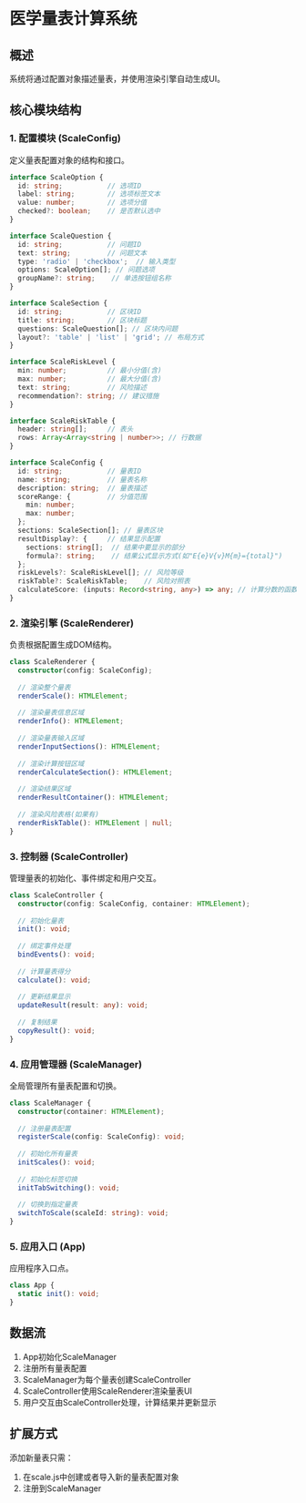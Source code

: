 # 医学量表计算系统

## 概述
系统将通过配置对象描述量表，并使用渲染引擎自动生成UI。

## 核心模块结构

### 1. 配置模块 (ScaleConfig)
定义量表配置对象的结构和接口。

```typescript
interface ScaleOption {
  id: string;           // 选项ID
  label: string;        // 选项标签文本
  value: number;        // 选项分值
  checked?: boolean;    // 是否默认选中
}

interface ScaleQuestion {
  id: string;           // 问题ID
  text: string;         // 问题文本
  type: 'radio' | 'checkbox';  // 输入类型
  options: ScaleOption[]; // 问题选项
  groupName?: string;    // 单选按钮组名称
}

interface ScaleSection {
  id: string;           // 区块ID
  title: string;        // 区块标题
  questions: ScaleQuestion[]; // 区块内问题
  layout?: 'table' | 'list' | 'grid'; // 布局方式
}

interface ScaleRiskLevel {
  min: number;          // 最小分值(含)
  max: number;          // 最大分值(含)
  text: string;         // 风险描述
  recommendation?: string; // 建议措施
}

interface ScaleRiskTable {
  header: string[];     // 表头
  rows: Array<Array<string | number>>; // 行数据
}

interface ScaleConfig {
  id: string;           // 量表ID
  name: string;         // 量表名称
  description: string;  // 量表描述
  scoreRange: {         // 分值范围
    min: number;
    max: number;
  };
  sections: ScaleSection[]; // 量表区块
  resultDisplay?: {     // 结果显示配置
    sections: string[];  // 结果中要显示的部分
    formula?: string;    // 结果公式显示方式(如"E{e}V{v}M{m}={total}")
  };
  riskLevels?: ScaleRiskLevel[]; // 风险等级
  riskTable?: ScaleRiskTable;    // 风险对照表
  calculateScore: (inputs: Record<string, any>) => any; // 计算分数的函数
}
```

### 2. 渲染引擎 (ScaleRenderer)
负责根据配置生成DOM结构。

```typescript
class ScaleRenderer {
  constructor(config: ScaleConfig);
  
  // 渲染整个量表
  renderScale(): HTMLElement;
  
  // 渲染量表信息区域
  renderInfo(): HTMLElement;
  
  // 渲染量表输入区域
  renderInputSections(): HTMLElement;
  
  // 渲染计算按钮区域
  renderCalculateSection(): HTMLElement;
  
  // 渲染结果区域
  renderResultContainer(): HTMLElement;
  
  // 渲染风险表格(如果有)
  renderRiskTable(): HTMLElement | null;
}
```

### 3. 控制器 (ScaleController)
管理量表的初始化、事件绑定和用户交互。

```typescript
class ScaleController {
  constructor(config: ScaleConfig, container: HTMLElement);
  
  // 初始化量表
  init(): void;
  
  // 绑定事件处理
  bindEvents(): void;
  
  // 计算量表得分
  calculate(): void;
  
  // 更新结果显示
  updateResult(result: any): void;
  
  // 复制结果
  copyResult(): void;
}
```

### 4. 应用管理器 (ScaleManager)
全局管理所有量表配置和切换。

```typescript
class ScaleManager {
  constructor(container: HTMLElement);
  
  // 注册量表配置
  registerScale(config: ScaleConfig): void;
  
  // 初始化所有量表
  initScales(): void;
  
  // 初始化标签切换
  initTabSwitching(): void;
  
  // 切换到指定量表
  switchToScale(scaleId: string): void;
}
```

### 5. 应用入口 (App)
应用程序入口点。

```typescript
class App {
  static init(): void;
}
```

## 数据流
1. App初始化ScaleManager
2. 注册所有量表配置
3. ScaleManager为每个量表创建ScaleController
4. ScaleController使用ScaleRenderer渲染量表UI
5. 用户交互由ScaleController处理，计算结果并更新显示

## 扩展方式
添加新量表只需：
1. 在scale.js中创建或者导入新的量表配置对象
2. 注册到ScaleManager